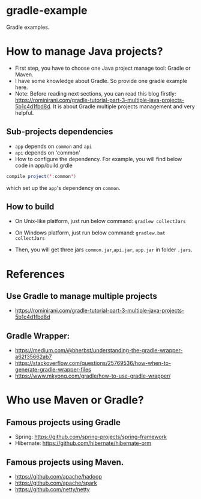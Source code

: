 # gradle-example
Gradle examples.

# How to manage Java projects?
* First step, you have to choose one Java project manage tool: Gradle or Maven.
* I have some knowledge about Gradle. So provide one gradle example here.
* Note: Before reading next sections, you can read this blog firstly: https://rominirani.com/gradle-tutorial-part-3-multiple-java-projects-5b1c4d1fbd8d. It is about Gradle multiple projects management and very helpful.

## Sub-projects dependencies
* `app` depends on `common` and `api`
* `api` depends on 'common'
* How to configure the dependency. For example, you will find below code in app/build.grdle
```java
compile project(':common')
```
which set up the `app`'s dependency on `common`.

## How to build
* On Unix-like platform, just run below command:
`gradlew collectJars`

* On Windows platform, just run below command:
`gradlew.bat collectJars`

* Then, you will get three jars `common.jar`,`api.jar`, `app.jar` in folder `.jars`.

# References
## Use Gradle to manage multiple projects
* https://rominirani.com/gradle-tutorial-part-3-multiple-java-projects-5b1c4d1fbd8d

## Gradle Wrapper:
* https://medium.com/@bherbst/understanding-the-gradle-wrapper-a62f35662ab7
* https://stackoverflow.com/questions/25769536/how-when-to-generate-gradle-wrapper-files
* https://www.mkyong.com/gradle/how-to-use-gradle-wrapper/

# Who use Maven or Gradle?
## Famous projects using Gradle
* Spring: https://github.com/spring-projects/spring-framework
* Hibernate: https://github.com/hibernate/hibernate-orm

## Famous projects using Maven.
* https://github.com/apache/hadoop
* https://github.com/apache/spark
* https://github.com/netty/netty
